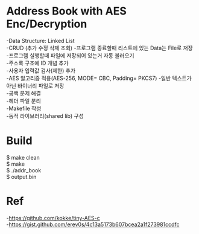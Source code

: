 # Address Book with AES Enc/Decryption
-Data Structure: Linked List  
-CRUD (추가 수정 삭제 조회)
-프로그램 종료할때 리스트에 있는 Data는 File로 저장  
-프로그램 실행할때 파일에 저장되어 있는거 자동 불러오기  
-주소록 구조에 ID 개념 추가  
-사용자 입력값 검사(제한) 추가  
-AES 알고리즘 적용(AES-256, MODE= CBC, Padding= PKCS7) 
-일반 텍스트가 아닌 바이너리 파일로 저장  
-공백 문제 해결  
-헤더 파일 분리  
-Makefile 작성  
-동적 라이브러리(shared lib) 구성  
  

# Build  
$ make clean  
$ make  
$ ./addr_book  
$ output.bin  
  
  
# Ref
-https://github.com/kokke/tiny-AES-c  
-https://gist.github.com/erev0s/4c13a5173b607bcea2a1f273981ccdfc

